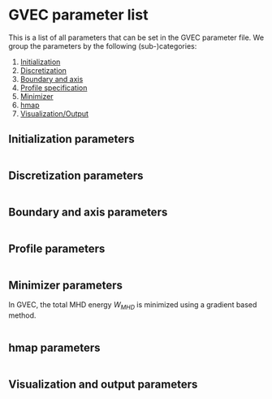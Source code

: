 # GVEC parameter list

This is a list of all parameters that can be set in the GVEC parameter file.
We group the parameters by the following (sub-)categories:

1. [Initialization](#initialization-parameters)
1. [Discretization](#discretization-parameters)
1. [Boundary and axis](#boundary-and-axis-parameters)
1. [Profile specification](#profile-parameters)
1. [Minimizer](#minimizer-parameters)
1. [hmap](#hmap-parameters)
1. [Visualization/Output](#visualization-and-output-parameters)


## Initialization parameters

```{include} ../generators/parameters-initialization.md
```

## Discretization parameters

```{include} ../generators/parameters-discretization.md
```

## Boundary and axis parameters
```{include} ../generators/parameters-bcs.md
```

## Profile parameters
```{include} ../generators/parameters-profiles.md
```

## Minimizer parameters

In GVEC, the total MHD energy $W_{MHD}$ is minimized using a gradient based method.

```{include} ../generators/parameters-minimizer.md
```

## hmap parameters

```{include} ../generators/parameters-hmap.md
```

## Visualization and output parameters

```{include} ../generators/parameters-visualization.md
```
